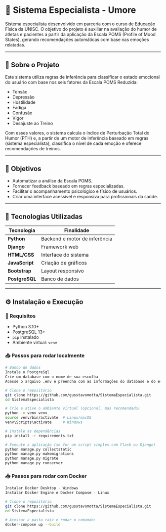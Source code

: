 # 🧠 Sistema Especialista - Umore

Sistema especialista desenvolvido em parceria com o curso de Educação Física da UNISC. O objetivo do projeto é auxiliar na avaliação do humor de atletas e pacientes a partir da aplicação da Escala POMS (Profile of Mood States), gerando recomendações automáticas com base nas emoções relatadas.

---

## 📌 Sobre o Projeto

Este sistema utiliza regras de inferência para classificar o estado emocional do usuário com base nos seis fatores da Escala POMS Reduzida:

- Tensão
- Depressão
- Hostilidade
- Fadiga
- Confusão
- Vigor
- Desajuste ao Treino

Com esses valores, o sistema calcula o índice de Perturbação Total do Humor (PTH) e, a partir de um motor de inferência baseado em regras (sistema especialista), classifica o nível de cada emoção e oferece recomendações de treinos.

---

## 🎯 Objetivos

- Automatizar a análise da Escala POMS.
- Fornecer feedback baseado em regras especializadas.
- Facilitar o acompanhamento psicológico e físico de usuários.
- Criar uma interface acessível e responsiva para profissionais da saúde.

---

## 🧩 Tecnologias Utilizadas

| Tecnologia | Finalidade |
|-----------|------------|
| **Python** | Backend e motor de inferência |
| **Django** | Framework web |
| **HTML/CSS** | Interface do sistema |
| **JavaScript** | Criação de gráficos |
| **Bootstrap** | Layout responsivo |
| **PostgreSQL** | Banco de dados |

---

## ⚙️ Instalação e Execução

### 🔧 Requisitos

- Python 3.10+
- PostgreSQL 13+
- `pip` instalado
- Ambiente virtual: `venv`

### 📥 Passos para rodar localmente

```bash
# Banco de dados
Instale o PostgreSql
Crie um database com o nome de sua escolha
Acesse o arquivo .env e preencha com as informações do database e do e-mail (crie uma senha de app)

# Clone o repositório
git clone https://github.com/gusstavomotta/SistemaEspecialista.git
cd SistemaEspecialista

# Crie e ative o ambiente virtual (opcional, mas recomendado)
python -m venv venv
source venv/bin/activate  # Linux/macOS
venv\Scripts\activate     # Windows

# Instale as dependências
pip install -r requirements.txt

# Execute a aplicação (se for um script simples com Flask ou Django)
python manage.py collectstatic
python manage.py makemigrations
python manage.py migrate
python manage.py runserver
```

### 📥 Passos para rodar com Docker
```bash
Instalar Docker Desktop - Windows
Instalar Docker Engine e Docker Compose - Linux

# Clone o repositório
git clone https://github.com/gusstavomotta/SistemaEspecialista.git
cd SistemaEspecialista

# Acessar a pasta raiz e rodar o comando:
docker-compose up --build
```

